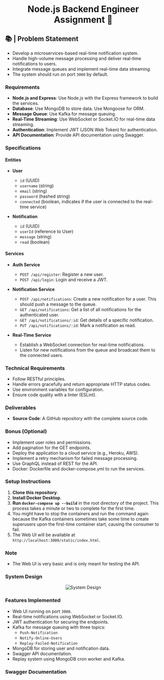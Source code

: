 <h1 align="center">Node.js Backend Engineer Assignment 🧭</h1>

## 📚 | Problem Statement

- Develop a microservices-based real-time notification system.
- Handle high-volume message processing and deliver real-time notifications to users.
- Integrate message queues and implement real-time data streaming.
- The system should run on port `3000` by default.

### Requirements

- **Node.js and Express**: Use Node.js with the Express framework to build the services.
- **Database**: Use MongoDB to store data. Use Mongoose for ORM.
- **Message Queue**: Use Kafka for message queuing.
- **Real-Time Streaming**: Use WebSocket or Socket.IO for real-time data streaming.
- **Authentication**: Implement JWT (JSON Web Token) for authentication.
- **API Documentation**: Provide API documentation using Swagger.

### Specifications

#### Entities

- **User**
  - `id` (UUID)
  - `username` (string)
  - `email` (string)
  - `password` (hashed string)
  - `connected` (boolean, indicates if the user is connected to the real-time service)

- **Notification**
  - `id` (UUID)
  - `userId` (reference to User)
  - `message` (string)
  - `read` (boolean)

#### Services

- **Auth Service**
  - `POST /api/register`: Register a new user.
  - `POST /api/login`: Login and receive a JWT.

- **Notification Service**
  - `POST /api/notifications`: Create a new notification for a user. This should push a message to the queue.
  - `GET /api/notifications`: Get a list of all notifications for the authenticated user.
  - `GET /api/notifications/:id`: Get details of a specific notification.
  - `PUT /api/notifications/:id`: Mark a notification as read.

- **Real-Time Service**
  - Establish a WebSocket connection for real-time notifications.
  - Listen for new notifications from the queue and broadcast them to the connected users.

### Technical Requirements

- Follow RESTful principles.
- Handle errors gracefully and return appropriate HTTP status codes.
- Use environment variables for configuration.
- Ensure code quality with a linter (ESLint).

### Deliverables

- **Source Code**: A GitHub repository with the complete source code.

### Bonus (Optional)

- Implement user roles and permissions.
- Add pagination for the GET endpoints.
- Deploy the application to a cloud service (e.g., Heroku, AWS).
- Implement a retry mechanism for failed message processing.
- Use GraphQL instead of REST for the API.
- Docker: Dockerfile and docker-compose.yml to run the services.

### Setup Instructions

1. **Clone this repository**.
2. **Install Docker Desktop**.
3. **Run `docker-compose up --build`** in the root directory of the project. This process takes a minute or two to complete for the first time.
4. You might have to stop the containers and run the command again because the Kafka containers sometimes take some time to create superusers upon the first-time container start, causing the consumer to fail.
5. The Web UI will be available at `http://localhost:3000/static/index.html`.

### Note

- The Web UI is very basic and is only meant for testing the API.

### System Design

<p align="center">
    <img alt="System Design" src="https://raw.githubusercontent.com/muKaustav/dyte_log_server/main/assets/system_des.png" target="_blank" />
</p>

### Features Implemented

- Web UI running on port `3000`.
- Real-time notifications using WebSocket or Socket.IO.
- JWT authentication for securing the endpoints.
- Kafka for message queuing with three topics:
  - `Push-Notification`
  - `Notify-Online-Users`
  - `Replay-Failed-Notification`
- MongoDB for storing user and notification data.
- Swagger API documentation.
- Replay system using MongoDB cron worker and Kafka.

### Swagger Documentation
